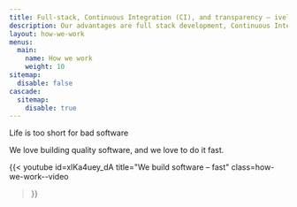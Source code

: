 ```yaml
---
title: Full-stack, Continuous Integration (CI), and transparency — ivelum's values
description: Our advantages are full stack development, Continuous Integration (CI) and transparent communication—which help us build digital products fast and lean. Explore how ivelum works.
layout: how-we-work
menus:
  main:
    name: How we work
    weight: 10
sitemap:
  disable: false
cascade:
  sitemap:
    disable: true
---
```


Life is too short for bad software

We love building quality software, and we love to do it fast.

{{< youtube
  id=xIKa4uey_dA
  title="We build software – fast"
  class=how-we-work--video
>}}
